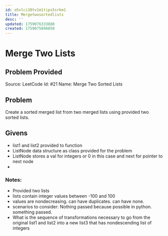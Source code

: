 ```yaml
---
id: o5vlci38tv1m1tips5srkm1
title: Mergetwosortedlists
desc: ''
updated: 1759076333880
created: 1759075896050
---
```


# Merge Two Lists

## Problem Provided
Source: LeetCode
Id: #21
Name: Merge Two Sorted Lists


## Problem
Create a sorted merged list from two merged lists using provided two sorted lists.

## Givens
- list1 and list2 provided to function
- ListNode data structure as class provided for the problem
- ListNode stores a val for integers or 0 in this case and next for pointer to next node
- 

### Notes:
- Provided two lists
- lists contain integer values between -100 and 100
- values are nondecreasing. can have duplicates. can have none.
- scenarios to consider: Nothing passed because possible in python. something passed.
- What is the sequence of transformations necessary to go from the original list1 and list2 into a new list3 that has nondescending list of integers